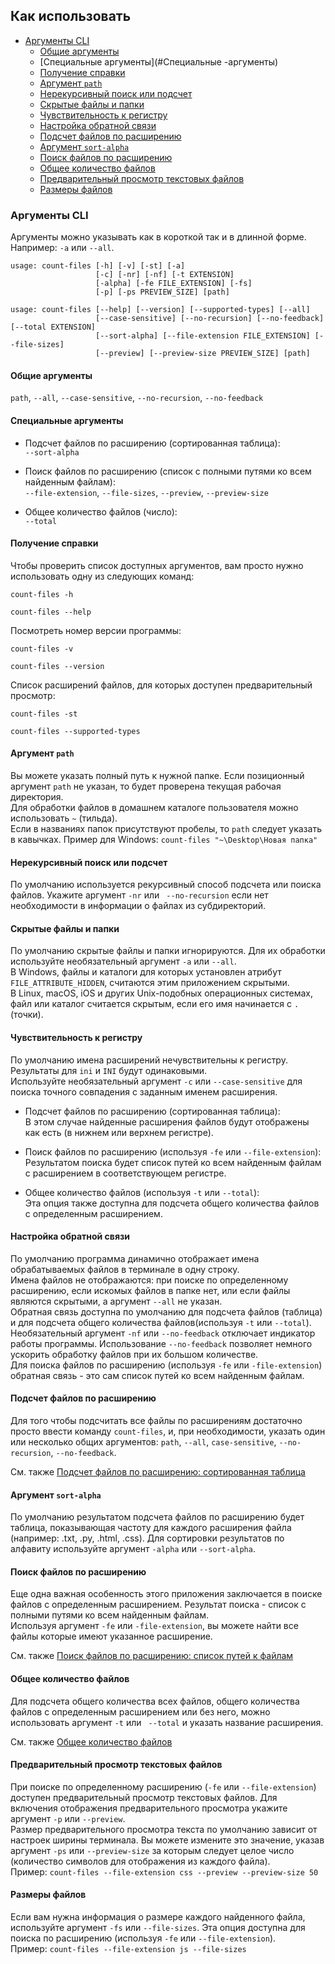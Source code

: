 ## Как использовать

- [Аргументы CLI](#Аргументы-cli)
   - [Общие аргументы](#Общие-аргументы)
   - [Специальные аргументы](#Специальные -аргументы)
   - [Получение справки](#Получение-справки)
   - [Аргумент `path`](#Аргумент-path)
   - [Нерекурсивный поиск или подсчет](#Нерекурсивный-поиск-или-подсчет)
   - [Скрытые файлы и папки](#Скрытые-файлы-и-папки)
   - [Чувствительность к регистру](#Чувствительность-к-регистру)
   - [Настройка обратной связи](#Настройка-обратной-связи)
   - [Подсчет файлов по расширению](#Подсчет-файлов-по-расширению)
   - [Аргумент `sort-alpha`](#Аргумент-sort-alpha)
   - [Поиск файлов по расширению](#Поиск-файлов-по-расширению)
   - [Общее количество файлов](#Общее-количество-файлов)
   - [Предварительный просмотр текстовых файлов](#Предварительный-просмотр-текстовых-файлов)
   - [Размеры файлов](#Размеры-файлов)

### Аргументы CLI

Аргументы можно указывать как в короткой так и в длинной форме. 
Например: `-a` или `--all`.

```
usage: count-files [-h] [-v] [-st] [-a]
                   [-c] [-nr] [-nf] [-t EXTENSION]
                   [-alpha] [-fe FILE_EXTENSION] [-fs]
                   [-p] [-ps PREVIEW_SIZE] [path]
```

```
usage: count-files [--help] [--version] [--supported-types] [--all]
                   [--case-sensitive] [--no-recursion] [--no-feedback] [--total EXTENSION]
                   [--sort-alpha] [--file-extension FILE_EXTENSION] [--file-sizes]
                   [--preview] [--preview-size PREVIEW_SIZE] [path]
```

#### Общие аргументы

`path`, `--all`, `--case-sensitive`, `--no-recursion`, `--no-feedback`

#### Специальные аргументы

- Подсчет файлов по расширению (сортированная таблица):  
  `--sort-alpha`

- Поиск файлов по расширению (список с полными путями ко всем найденным файлам):  
  `--file-extension`, `--file-sizes`, `--preview`, `--preview-size`

- Общее количество файлов (число):  
  `--total`

#### Получение справки

Чтобы проверить список доступных аргументов, 
вам просто нужно использовать одну из следующих команд:

```
count-files -h
```

```
count-files --help
```

Посмотреть номер версии программы:

```
count-files -v
```

```
count-files --version
```

Список расширений файлов, 
для которых доступен предварительный просмотр:

```
count-files -st
```

```
count-files --supported-types
```

#### Аргумент `path`

Вы можете указать полный путь к нужной папке. 
Если позиционный аргумент `path` не указан, 
то будет проверена текущая рабочая директория.  
Для обработки файлов в домашнем каталоге пользователя 
можно использовать `~` (тильда).  
Если в названиях папок присутствуют пробелы, 
то `path` следует указать в кавычках. 
Пример для Windows: `count-files "~\Desktop\Новая папка"`

#### Нерекурсивный поиск или подсчет

По умолчанию используется рекурсивный способ подсчета или поиска файлов. 
Укажите аргумент `-nr` или ` --no-recursion` 
если нет необходимости в информации о файлах из субдиректорий.

#### Скрытые файлы и папки

По умолчанию скрытые файлы и папки игнорируются. 
Для их обработки используйте необязательный аргумент `-a` или `--all`.  
В Windows, файлы и каталоги 
для которых установлен атрибут `FILE_ATTRIBUTE_HIDDEN`, 
считаются этим приложением скрытыми.  
В Linux, macOS, iOS и других Unix-подобных операционных системах, 
файл или каталог считается скрытым, 
если его имя начинается с `.` (точки).

#### Чувствительность к регистру

По умолчанию имена расширений нечувствительны к регистру. 
Результаты для `ini` и `INI` будут одинаковыми.  
Используйте необязательный аргумент `-c` или `--case-sensitive` 
для поиска точного совпадения с заданным именем расширения.

- Подсчет файлов по расширению (сортированная таблица):  
В этом случае найденные расширения файлов будут отображены как есть 
(в нижнем или верхнем регистре).

- Поиск файлов по расширению (используя `-fe` или `--file-extension`):  
Результатом поиска будет список путей ко всем найденным файлам 
с расширением в соответствующем регистре.

- Общее количество файлов (используя `-t` или `--total`):  
Эта опция также доступна для подсчета общего количества файлов 
с определенным расширением.

#### Настройка обратной связи

По умолчанию программа динамично отображает имена обрабатываемых файлов 
в терминале в одну строку.  
Имена файлов не отображаются: 
при поиске по определенному расширению, если искомых файлов в папке нет, 
или если файлы являются скрытыми, а аргумент `--all` не указан.  
Обратная связь доступна по умолчанию для подсчета файлов (таблица) и 
для подсчета общего количества файлов(используя `-t` или `--total`).  
Необязательный аргумент `-nf` или `--no-feedback` 
отключает индикатор работы программы. 
Использование `--no-feedback` позволяет немного ускорить обработку файлов 
при их большом количестве.  
Для поиска файлов по расширению (используя `-fe` или `-file-extension`) 
обратная связь - это сам список путей ко всем найденным файлам.

#### Подсчет файлов по расширению

Для того чтобы подсчитать все файлы по расширениям 
достаточно просто ввести команду `count-files`, и, 
при необходимости, указать один или несколько общих аргументов: 
`path`, `--all`, `case-sensitive`, `--no-recursion`, `--no-feedback`.

См. также [Подсчет файлов по расширению: сортированная таблица](https://github.com/victordomingos/Count-files/tree/master/docs/documentation_ru/examples.md#Подсчет-файлов-по-расширению-сортированная-таблица)

#### Аргумент `sort-alpha`

По умолчанию результатом подсчета файлов по расширению будет таблица, 
показывающая частоту для каждого расширения файла 
(например: .txt, .py, .html, .css). 
Для сортировки результатов по алфавиту 
используйте аргумент `-alpha` или `--sort-alpha`.

#### Поиск файлов по расширению

Еще одна важная особенность этого приложения 
заключается в поиске файлов с определенным расширением. 
Результат поиска - список с полными путями ко всем найденным файлам.  
Используя аргумент `-fe` или `-file-extension`, 
вы можете найти все файлы которые имеют указанное расширение.

См. также [Поиск файлов по расширению: список путей к файлам](https://github.com/victordomingos/Count-files/tree/master/docs/documentation_ru/examples.md#Поиск-файлов-по-расширению-список-путей-к-файлам)

#### Общее количество файлов

Для подсчета общего количества всех файлов, 
общего количества файлов с определенным расширением или без него, 
можно использовать аргумент `-t` или ` --total` 
и указать название расширения.

См. также [Общее количество файлов](https://github.com/victordomingos/Count-files/tree/master/docs/documentation_ru/examples.md#Общее-количество-файлов)

#### Предварительный просмотр текстовых файлов

При поиске по определенному расширению (`-fe` или `--file-extension`) 
доступен предварительный просмотр текстовых файлов. 
Для включения отображения предварительного просмотра укажите аргумент `-p` или `--preview`.  
Размер предварительного просмотра текста 
по умолчанию зависит от настроек ширины терминала. 
Вы можете измените это значение, указав аргумент `-ps` или `--preview-size` 
за которым следует целое число 
(количество символов для отображения из каждого файла).  
Пример: `count-files --file-extension css --preview --preview-size 50`

#### Размеры файлов

Если вам нужна информация о размере каждого найденного файла, 
используйте аргумент `-fs` или `--file-sizes`. 
Эта опция доступна для поиска по расширению 
(используя `-fe` или `--file-extension`).  
Пример: `count-files --file-extension js --file-sizes`

